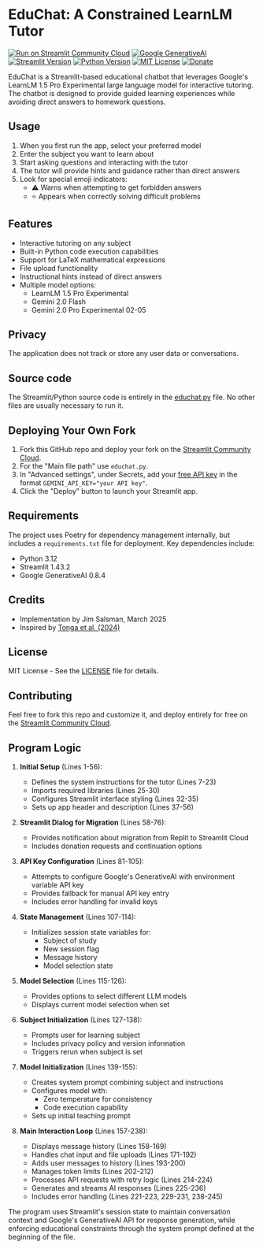 
# EduChat: A Constrained LearnLM Tutor

[![Run on Streamlit Community Cloud](https://img.shields.io/badge/Run_on_Streamlit_Community_Cloud-green)](https://edu-chat.streamlit.app)
[![Google GenerativeAI](https://img.shields.io/badge/google--genai-1.28.0-blue?logo=google)](https://github.com/googleapis/python-genai)
[![Streamlit Version](https://img.shields.io/badge/sreamlit-1.47.0-blue?logo=streamlit)](https://streamlit.io/)
[![Python Version](https://img.shields.io/badge/python-3.12-blue?logo=python)](https://www.python.org/downloads/)
[![MIT License](https://img.shields.io/badge/License-MIT-green)](https://opensource.org/licenses/MIT)
[![Donate](https://img.shields.io/badge/Donate-gold?logo=paypal)](https://paypal.me/jsalsman)

EduChat is a Streamlit-based educational chatbot that leverages Google's LearnLM 1.5 Pro Experimental large language model for interactive tutoring. The chatbot is designed to provide guided learning experiences while avoiding direct answers to homework questions.

## Usage

1. When you first run the app, select your preferred model
2. Enter the subject you want to learn about
3. Start asking questions and interacting with the tutor
4. The tutor will provide hints and guidance rather than direct answers
5. Look for special emoji indicators:
   - ⚠️ Warns when attempting to get forbidden answers
   - ⭐ Appears when correctly solving difficult problems

## Features

- Interactive tutoring on any subject
- Built-in Python code execution capabilities
- Support for LaTeX mathematical expressions
- File upload functionality
- Instructional hints instead of direct answers
- Multiple model options:
  - LearnLM 1.5 Pro Experimental
  - Gemini 2.0 Flash
  - Gemini 2.0 Pro Experimental 02-05

## Privacy

The application does not track or store any user data or conversations.

## Source code

The Streamlit/Python source code is entirely in the [educhat.py](educhat.py) file. No other files are usually necessary to run it.

## Deploying Your Own Fork

1. Fork this GitHub repo and deploy your fork on the [Streamlit Community Cloud](https://share.streamlit.io/).
2. For the "Main file path" use `educhat.py`.
3. In "Advanced settings", under Secrets, add your [free API key](https://aistudio.google.com/apikey) in the format `GEMINI_API_KEY="your API key"`.
4. Click the "Deploy" button to launch your Streamlit app.

## Requirements

The project uses Poetry for dependency management internally, but includes a `requirements.txt` file for deployment. Key dependencies include:
- Python 3.12
- Streamlit 1.43.2
- Google GenerativeAI 0.8.4

## Credits

- Implementation by Jim Salsman, March 2025
- Inspired by [Tonga et al. (2024)](https://arxiv.org/abs/2411.03495)

## License

MIT License - See the [LICENSE](LICENSE) file for details.

## Contributing

Feel free to fork this repo and customize it, and deploy entirely for free on the [Streamlit Community Cloud](https://share.streamlit.io/).

## Program Logic
1. **Initial Setup** (Lines 1-56):
   - Defines the system instructions for the tutor (Lines 7-23)
   - Imports required libraries (Lines 25-30)
   - Configures Streamlit interface styling (Lines 32-35)
   - Sets up app header and description (Lines 37-56)

2. **Streamlit Dialog for Migration** (Lines 58-76):
   - Provides notification about migration from Replit to Streamlit Cloud
   - Includes donation requests and continuation options

3. **API Key Configuration** (Lines 81-105):
   - Attempts to configure Google's GenerativeAI with environment variable API key
   - Provides fallback for manual API key entry
   - Includes error handling for invalid keys

4. **State Management** (Lines 107-114):
   - Initializes session state variables for:
     - Subject of study
     - New session flag
     - Message history
     - Model selection state

5. **Model Selection** (Lines 115-126):
   - Provides options to select different LLM models
   - Displays current model selection when set

6. **Subject Initialization** (Lines 127-138):
   - Prompts user for learning subject
   - Includes privacy policy and version information
   - Triggers rerun when subject is set

7. **Model Initialization** (Lines 139-155):
   - Creates system prompt combining subject and instructions
   - Configures model with:
     - Zero temperature for consistency
     - Code execution capability
   - Sets up initial teaching prompt

8. **Main Interaction Loop** (Lines 157-238):
   - Displays message history (Lines 158-169)
   - Handles chat input and file uploads (Lines 171-192)
   - Adds user messages to history (Lines 193-200)
   - Manages token limits (Lines 202-212)
   - Processes API requests with retry logic (Lines 214-224)
   - Generates and streams AI responses (Lines 225-236)
   - Includes error handling (Lines 221-223, 229-231, 238-245)

The program uses Streamlit's session state to maintain conversation context and Google's GenerativeAI API for response generation, while enforcing educational constraints through the system prompt defined at the beginning of the file.
